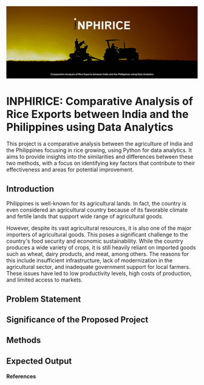 <img src="assets/Untitled.png" width="1000" height="auto">

# INPHIRICE: Comparative Analysis of Rice Exports between India and the Philippines using Data Analytics

This project is a comparative analysis between the agriculture of India and the Philippines focusing in rice growing, using Python for data analytics. It aims to provide insights into the similarities and differences between these two methods, with a focus on identifying key factors that contribute to their effectiveness and areas for potential improvement.

## Introduction
Philippines is well-known for its agricultural lands. In fact, the country is even considered an agricultural country because of its favorable climate and fertile lands that support wide range of agricultural goods. 

However, despite its vast agricultural resources, it is also one of the major importers of agricultural goods. This poses a significant challenge to the country's food security and economic sustainability. While the country produces a wide variety of crops, it is still heavily reliant on imported goods such as wheat, dairy products, and meat, among others. The reasons for this include insufficient infrastructure, lack of modernization in the agricultural sector, and inadequate government support for local farmers. These issues have led to low productivity levels, high costs of production, and limited access to markets.

## Problem Statement

## Significance of the Proposed Project

## Methods

## Expected Output

#### References
